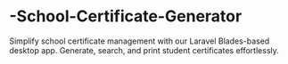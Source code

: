 # -School-Certificate-Generator
Simplify school certificate management with our Laravel Blades-based desktop app. Generate, search, and print student certificates effortlessly.
